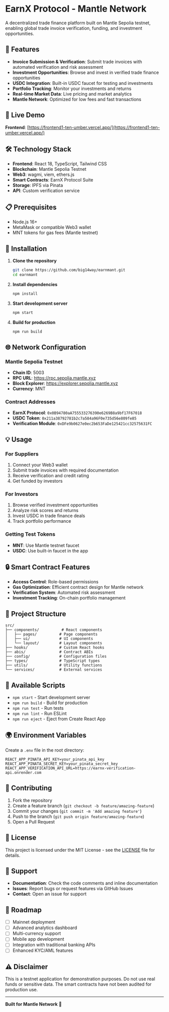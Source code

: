 # EarnX Protocol - Mantle Network

A decentralized trade finance platform built on Mantle Sepolia testnet, enabling global trade invoice verification, funding, and investment opportunities.

## 🌟 Features

- **Invoice Submission & Verification**: Submit trade invoices with automated verification and risk assessment
- **Investment Opportunities**: Browse and invest in verified trade finance opportunities
- **USDC Integration**: Built-in USDC faucet for testing and investments
- **Portfolio Tracking**: Monitor your investments and returns
- **Real-time Market Data**: Live pricing and market analytics
- **Mantle Network**: Optimized for low fees and fast transactions

## 🚀 Live Demo

**Frontend**: [https://frontend1-ten-umber.vercel.app/](https://frontend1-ten-umber.vercel.app/)

## 🛠 Technology Stack

- **Frontend**: React 18, TypeScript, Tailwind CSS
- **Blockchain**: Mantle Sepolia Testnet
- **Web3**: wagmi, viem, ethers.js
- **Smart Contracts**: EarnX Protocol Suite
- **Storage**: IPFS via Pinata
- **API**: Custom verification service

## 📋 Prerequisites

- Node.js 16+
- MetaMask or compatible Web3 wallet
- MNT tokens for gas fees (Mantle testnet)

## 🔧 Installation

1. **Clone the repository**
   ```bash
   git clone https://github.com/big14way/earnmant.git
   cd earnmant
   ```

2. **Install dependencies**
   ```bash
   npm install
   ```

3. **Start development server**
   ```bash
   npm start
   ```

4. **Build for production**
   ```bash
   npm run build
   ```

## 🌐 Network Configuration

### Mantle Sepolia Testnet
- **Chain ID**: 5003
- **RPC URL**: https://rpc.sepolia.mantle.xyz
- **Block Explorer**: https://explorer.sepolia.mantle.xyz
- **Currency**: MNT

### Contract Addresses
- **EarnX Protocol**: `0x0B94780aA755533276390e6269B8a9bf17F67018`
- **USDC Token**: `0x211a38792781b2c7a584a96F0e735d56e809fe85`
- **Verification Module**: `0xDFe9b0627e0ec2b653FaDe125421cc32575631FC`

## 💡 Usage

### For Suppliers
1. Connect your Web3 wallet
2. Submit trade invoices with required documentation
3. Receive verification and credit rating
4. Get funded by investors

### For Investors
1. Browse verified investment opportunities
2. Analyze risk scores and returns
3. Invest USDC in trade finance deals
4. Track portfolio performance

### Getting Test Tokens
- **MNT**: Use Mantle testnet faucet
- **USDC**: Use built-in faucet in the app

## 🔒 Smart Contract Features

- **Access Control**: Role-based permissions
- **Gas Optimization**: Efficient contract design for Mantle network
- **Verification System**: Automated risk assessment
- **Investment Tracking**: On-chain portfolio management

## 📁 Project Structure

```
src/
├── components/          # React components
│   ├── pages/          # Page components
│   ├── ui/             # UI components
│   └── layout/         # Layout components
├── hooks/              # Custom React hooks
├── abis/               # Contract ABIs
├── config/             # Configuration files
├── types/              # TypeScript types
├── utils/              # Utility functions
└── services/           # External services
```

## 🔨 Available Scripts

- `npm start` - Start development server
- `npm run build` - Build for production
- `npm run test` - Run tests
- `npm run lint` - Run ESLint
- `npm run eject` - Eject from Create React App

## 🌍 Environment Variables

Create a `.env` file in the root directory:

```env
REACT_APP_PINATA_API_KEY=your_pinata_api_key
REACT_APP_PINATA_SECRET_KEY=your_pinata_secret_key
REACT_APP_VERIFICATION_API_URL=https://earnx-verification-api.onrender.com
```

## 🤝 Contributing

1. Fork the repository
2. Create a feature branch (`git checkout -b feature/amazing-feature`)
3. Commit your changes (`git commit -m 'Add amazing feature'`)
4. Push to the branch (`git push origin feature/amazing-feature`)
5. Open a Pull Request

## 📝 License

This project is licensed under the MIT License - see the [LICENSE](LICENSE) file for details.

## 🛟 Support

- **Documentation**: Check the code comments and inline documentation
- **Issues**: Report bugs or request features via GitHub Issues
- **Contact**: Open an issue for support

## 🔮 Roadmap

- [ ] Mainnet deployment
- [ ] Advanced analytics dashboard
- [ ] Multi-currency support
- [ ] Mobile app development
- [ ] Integration with traditional banking APIs
- [ ] Enhanced KYC/AML features

## ⚠️ Disclaimer

This is a testnet application for demonstration purposes. Do not use real funds or sensitive data. The smart contracts have not been audited for production use.

---

**Built for Mantle Network** 🚀